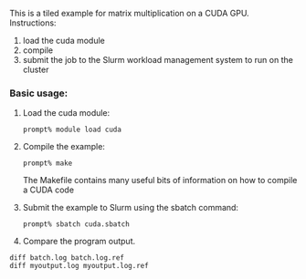 This is a tiled example for matrix multiplication on a CUDA GPU. Instructions:
1) load the cuda module
2) compile
3) submit the job to the Slurm workload management system to run on the cluster

### Basic usage:

1) Load the cuda module:

    ```
    prompt% module load cuda
    ```

2) Compile the example:

    ```
    prompt% make
    ```

    The Makefile contains many useful bits of information on how to compile a CUDA code

3) Submit the example to Slurm using the sbatch command:

    ```
    prompt% sbatch cuda.sbatch
    ```

4) Compare the program output. 

```
diff batch.log batch.log.ref
diff myoutput.log myoutput.log.ref
```
